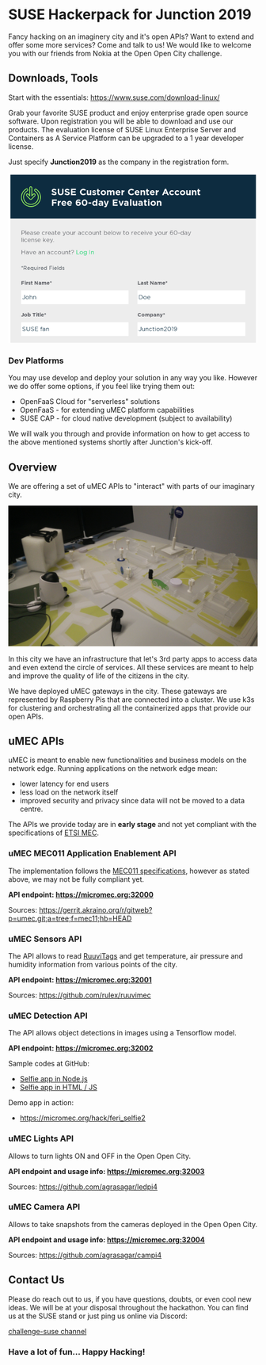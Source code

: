 #  SUSE Hackerpack for Junction 2019

Fancy hacking on an imaginery city and it's open APIs? Want to extend and offer
some more services? Come and talk to us! We would like to welcome you with our 
friends from Nokia at the Open Open City challenge.

## Downloads, Tools

Start with the essentials: https://www.suse.com/download-linux/

Grab your favorite SUSE product and enjoy enterprise grade open source software.
Upon registration you will be able to download and use our products. The 
evaluation license of SUSE Linux Enterprise Server and Containers as A Service 
Platform can be upgraded to a 1 year developer license. 

Just specify __Junction2019__ as the company in the registration form.

![download reg form](/static/SUSE_reg_form.png)

### Dev Platforms

You may use develop and deploy your solution in any way you like.  However we do
offer some options, if you feel like trying them out:

* OpenFaaS Cloud for "serverless" solutions
* OpenFaaS - for extending uMEC platform capabilities
* SUSE CAP - for cloud native development (subject to availability)

We will walk you through and provide information on how to get access to the 
above mentioned systems shortly after Junction's kick-off. 

## Overview

We are offering a set of uMEC APIs to "interact" with parts of our imaginary city. 

![city picture](/static/city01.jpg)

In this city we have an infrastructure that let's 3rd party apps
to access data and even extend the circle of services. All these services are 
meant to help and improve the quality of life of the citizens in the city.

We have deployed uMEC gateways in the city. These gateways are represented by
Raspberry Pis that are connected into a cluster. We use k3s for clustering and 
orchestrating all the containerized apps that provide our open APIs.

## uMEC APIs

uMEC is meant to enable new functionalities and business models on the network 
edge. Running applications on the network edge mean: 
 
* lower latency for end users
* less load on the network itself 
* improved security and privacy since data will not be moved to a data centre.
 
The APIs we provide today are in __early stage__ and not yet compliant with 
the specifications of [ETSI MEC](https://www.etsi.org/technologies/multi-access-edge-computing).

### uMEC MEC011 Application Enablement API

The implementation follows the [MEC011 specifications](https://forge.etsi.org/swagger/ui/?url=https://forge.etsi.org/gitlab/mec/gs011-app-enablement-api/raw/master/Mp1.yaml),
however as stated above, we may not be fully compliant yet.

__API endpoint: https://micromec.org:32000__

Sources: https://gerrit.akraino.org/r/gitweb?p=umec.git;a=tree;f=mec11;hb=HEAD

### uMEC Sensors API

The API allows to read [RuuviTags](https://ruuvi.com/ruuvitag-specs) and get 
temperature, air pressure and humidity information from various points of the city. 

__API endpoint: https://micromec.org:32001__

Sources: https://github.com/rulex/ruuvimec

### uMEC Detection API

The API allows object detections in images using a Tensorflow model.

__API endpoint: https://micromec.org:32002__

Sample codes at GitHub:
* [Selfie app in Node.js](https://github.com/feri/selfie)
* [Selfie app in HTML / JS](https://github.com/feri/selfie2)

Demo app in action: 
* https://micromec.org/hack/feri_selfie2

### uMEC Lights API

Allows to turn lights ON and OFF in the Open Open City.

__API endpoint and usage info: https://micromec.org:32003__

Sources: https://github.com/agrasagar/ledpi4

### uMEC Camera API

Allows to take snapshots from the cameras deployed in the Open Open City.

__API endpoint and usage info: https://micromec.org:32004__

Sources: https://github.com/agrasagar/campi4

## Contact Us

Please do reach out to us, if you have questions, doubts, or even cool new ideas.
We will be at your disposal throughout the hackathon. You can find us at the 
SUSE stand or just ping us online via Discord: 

[challenge-suse channel](https://discordapp.com/channels/622013195867127828/633980829923672064) 

### Have a lot of fun... Happy Hacking!


